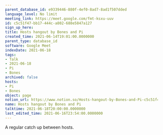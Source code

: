 ```yaml
---
parent_database_id: e9339446-880f-4ef0-8ad7-8ad1f507dded
language_level: No limit
meeting_link: https://meet.google.com/fmt-ksxu-uuv
id: c5c51f47-bb17-444c-a802-688e5847a127
sign_up_here: 
title: Hosts hangout by Bones and Pi
created_time: 2021-06-14T19:01:00.0000000
parent_type: database_id
software: Google Meet
indexDate: 2021-06-18
tags:
- Talk
- 2021-06-18
- Pi
- Bones
archived: false
hosts:
- Pi
- Bones
object: page
notion_url: https://www.notion.so/Hosts-hangout-by-Bones-and-Pi-c5c51f47bb17444ca802688e5847a127
name: Hosts hangout by Bones and Pi
talktime: 2021-06-18T20:00:00.0000000
last_edited_time: 2021-06-16T23:54:00.0000000
---
```


A regular catch up between hosts.


